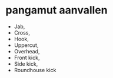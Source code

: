 
# pangamut aanvallen
- Jab, 
- Cross, 
- Hook, 
- Uppercut, 
- Overhead, 
- Front kick, 
- Side kick, 
- Roundhouse kick